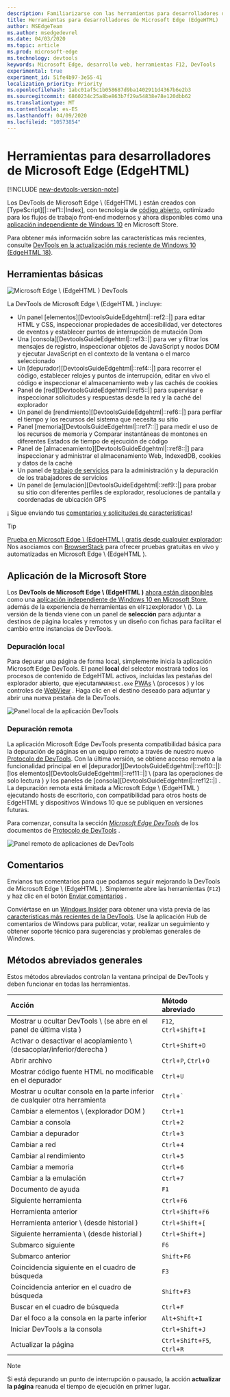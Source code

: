 ```yaml
---
description: Familiarizarse con las herramientas para desarrolladores de Microsoft Edge (EdgeHTML)
title: Herramientas para desarrolladores de Microsoft Edge (EdgeHTML)
author: MSEdgeTeam
ms.author: msedgedevrel
ms.date: 04/03/2020
ms.topic: article
ms.prod: microsoft-edge
ms.technology: devtools
keywords: Microsoft Edge, desarrollo web, herramientas F12, DevTools
experimental: true
experiment_id: 51fe4b97-3e55-41
localization_priority: Priority
ms.openlocfilehash: 1abc01af5c1b058687d9ba1402911d4367b6e2b3
ms.sourcegitcommit: 6860234c25a8be863b7f29a54838e78e120dbb62
ms.translationtype: MT
ms.contentlocale: es-ES
ms.lasthandoff: 04/09/2020
ms.locfileid: "10573854"
---
```

# Herramientas para desarrolladores de Microsoft Edge (EdgeHTML)  

[!INCLUDE [new-devtools-version-note](includes/new-devtools-version-note.md)]  

Los DevTools de Microsoft Edge \ (EdgeHTML \) están creados con [TypeScript][|::ref1::|Index], con tecnología de [código abierto][GithubMicrosoftChakracore], optimizado para los flujos de trabajo front-end modernos y ahora disponibles como una [aplicación independiente de Windows 10][MicrosoftStoreEdgeDevtoolsPreview] en Microsoft Store.  

Para obtener más información sobre las características más recientes, consulte [DevTools en la actualización más reciente de Windows 10 (EdgeHTML 18)][DevtoolsGuideEdgehtmlWhatsnew].  

## Herramientas básicas  

![Microsoft Edge \ (EdgeHTML \) DevTools][ImageDevtoolsEdgehtml]  

La DevTools de Microsoft Edge \ (EdgeHTML \) incluye:  

*   Un panel [elementos][DevtoolsGuideEdgehtml|::ref2::|] para editar HTML y CSS, inspeccionar propiedades de accesibilidad, ver detectores de eventos y establecer puntos de interrupción de mutación Dom  
*   Una [consola][DevtoolsGuideEdgehtml|::ref3::|] para ver y filtrar los mensajes de registro, inspeccionar objetos de JavaScript y nodos DOM y ejecutar JavaScript en el contexto de la ventana o el marco seleccionado  
*   Un [depurador][DevtoolsGuideEdgehtml|::ref4::|] para recorrer el código, establecer relojes y puntos de interrupción, editar en vivo el código e inspeccionar el almacenamiento web y las cachés de cookies  
*   Panel de [red][DevtoolsGuideEdgehtml|::ref5::|] para supervisar e inspeccionar solicitudes y respuestas desde la red y la caché del explorador  
*   Un panel de [rendimiento][DevtoolsGuideEdgehtml|::ref6::|] para perfilar el tiempo y los recursos del sistema que necesita su sitio  
*   Panel [memoria][DevtoolsGuideEdgehtml|::ref7::|] para medir el uso de los recursos de memoria y Comparar instantáneas de montones en diferentes Estados de tiempo de ejecución de código  
*   Panel de [almacenamiento][DevtoolsGuideEdgehtml|::ref8::|] para inspeccionar y administrar el almacenamiento Web, IndexedDB, cookies y datos de la caché  
*   Un panel de [trabajo de servicios][DevtoolsGuideEdgehtmlServiceworkers] para la administración y la depuración de los trabajadores de servicios  
*   Un panel de [emulación][DevtoolsGuideEdgehtml|::ref9::|] para probar su sitio con diferentes perfiles de explorador, resoluciones de pantalla y coordenadas de ubicación GPS  

¡ Sigue enviando tus [comentarios y solicitudes de características](#feedback)!  

> [!TIP]
> [Prueba en Microsoft Edge \ (EdgeHTML \) gratis desde cualquier explorador][BrowserstackEdgehtml]:  
> Nos asociamos con [BrowserStack][BrowserstackEdgehtml] para ofrecer pruebas gratuitas en vivo y automatizadas en Microsoft Edge \ (EdgeHTML \).  

## Aplicación de la Microsoft Store  

Los **DevTools de Microsoft Edge \ (EdgeHTML \)** [ahora están disponibles][DevtoolsGuideEdgehtmlWhatsnew] como una [aplicación independiente de Windows 10 en Microsoft Store][MicrosoftStoreEdgeDevtoolsPreview], además de la experiencia de herramientas en el`F12`explorador \ (\).  La versión de la tienda viene con un panel de **selección** para adjuntar a destinos de página locales y remotos y un diseño con fichas para facilitar el cambio entre instancias de DevTools.  

### Depuración local  

Para depurar una página de forma local, simplemente inicia la aplicación Microsoft Edge DevTools.  El panel **local** del selector mostrará todos los procesos de contenido de EdgeHTML activos, incluidas las pestañas del explorador abierto, que ejecutan`WWAHost.exe` [PWAs][PwasEdgehtmlIndex] \ (procesos \) y los controles de [WebView][HostingWebview] .  Haga clic en el destino deseado para adjuntar y abrir una nueva pestaña de la DevTools.  

![Panel local de la aplicación DevTools][ImageDevtoolsGuideEdgehtmlChooselocal]  

### Depuración remota  

La aplicación Microsoft Edge DevTools presenta compatibilidad básica para la depuración de páginas en un equipo remoto a través de nuestro nuevo [Protocolo de DevTools][DevtoolsProtocolEdgehtmlIndex].  Con la última versión, se obtiene acceso remoto a la funcionalidad principal en el [depurador][DevtoolsGuideEdgehtml|::ref10::|]: [los elementos][DevtoolsGuideEdgehtml|::ref11::|] \ (para las operaciones de solo lectura \) y los paneles de [consola][DevtoolsGuideEdgehtml|::ref12::|] .  La depuración remota está limitada a Microsoft Edge \ (EdgeHTML \) ejecutando hosts de escritorio, con compatibilidad para otros hosts de EdgeHTML y dispositivos Windows 10 que se publiquen en versiones futuras.  

Para comenzar, consulta la sección [*Microsoft Edge DevTools*][DevtoolsProtocolEdgehtmlClientsEdgePreview] de los documentos de [Protocolo de DevTools][DevtoolsProtocolEdgehtmlIndex] .  

![Panel remoto de aplicaciones de DevTools][DevtoolsGuideEdgehtmlRemote]  

## Comentarios  

Envíanos tus comentarios para que podamos seguir mejorando la DevTools de Microsoft Edge \ (EdgeHTML \).  Simplemente abre las herramientas (`F12`) y haz clic en el botón [Enviar comentarios](#microsoft-edge-edgehtml-developer-tools) .  

Conviértase en un [Windows Insider][WindowsInsiderProgram] para obtener una vista previa de las [características más recientes de la DevTools][DevtoolsGuideEdgehtmlWhatsnew].  Use la aplicación Hub de comentarios de Windows para publicar, votar, realizar un seguimiento y obtener soporte técnico para sugerencias y problemas generales de Windows.  

## Métodos abreviados generales  

Estos métodos abreviados controlan la ventana principal de DevTools y deben funcionar en todas las herramientas.  

| Acción | Método abreviado |  
|:--- |:--- |  
| Mostrar u ocultar DevTools \ (se abre en el panel de última vista \) | `F12`, `Ctrl`+`Shift`+`I` |  
| Activar o desactivar el acoplamiento \ (desacoplar/inferior/derecha \) | `Ctrl`+`Shift`+`D` |  
| Abrir archivo | `Ctrl`+`P`, `Ctrl`+`O` |  
| Mostrar código fuente HTML no modificable en el depurador | `Ctrl`+`U` |  
| Mostrar u ocultar consola en la parte inferior de cualquier otra herramienta  | `Ctrl`+`` ` `` |  
| Cambiar a elementos \ (explorador DOM \) | `Ctrl`+`1` |  
| Cambiar a consola |  `Ctrl`+`2` |  
| Cambiar a depurador | `Ctrl`+`3` |  
| Cambiar a red | `Ctrl`+`4` |  
| Cambiar al rendimiento | `Ctrl`+`5` |  
| Cambiar a memoria | `Ctrl`+`6` |  
| Cambiar a la emulación | `Ctrl`+`7` |  
| Documento de ayuda | `F1` |  
| Siguiente herramienta | `Ctrl`+`F6` |  
| Herramienta anterior | `Ctrl`+`Shift`+`F6` |  
| Herramienta anterior \ (desde historial \) | `Ctrl`+`Shift`+`[` |  
| Siguiente herramienta \ (desde historial \) | `Ctrl`+`Shift`+`]` |  
| Submarco siguiente | `F6` |  
| Submarco anterior | `Shift`+`F6` |  
| Coincidencia siguiente en el cuadro de búsqueda | `F3` |  
| Coincidencia anterior en el cuadro de búsqueda | `Shift`+`F3` |  
| Buscar en el cuadro de búsqueda | `Ctrl`+`F` |  
| Dar el foco a la consola en la parte inferior | `Alt`+`Shift`+`I` |  
| Iniciar DevTools a la consola | `Ctrl`+`Shift`+`J` |  
| Actualizar la página | `Ctrl`+`Shift`+`F5`, `Ctrl`+`R` |  

> [!NOTE]
> Si está depurando un punto de interrupción o pausado, la acción **actualizar la página** reanuda el tiempo de ejecución en primer lugar.

<!-- image links  -->  

[ImageDevtoolsEdgehtml]: /microsoft-edge/devtools-guide/media/devtools.png "Microsoft Edge (EdgeHTML) DevTools"  
[ImageDevtoolsGuideEdgehtmlChooselocal]: /microsoft-edge/devtools-guide/media/chooser_local.png "Panel local de la aplicación DevTools"  
[DevtoolsGuideEdgehtmlRemote]: /microsoft-edge/devtools-guide/media/chooser_remote.png "Panel remoto de aplicaciones de DevTools"  

<!-- links  -->  

[DevtoolsGuideEdgehtmlConsole]: /microsoft-edge/devtools-guide/console "Sola"  
[DevtoolsGuideEdgehtmlDebugger]: /microsoft-edge/devtools-guide/debugger "Depurador"  
[DevtoolsGuideEdgehtmlElements]: /microsoft-edge/devtools-guide/elements "Elementos"  
[DevtoolsGuideEdgehtmlEmulation]: /microsoft-edge/devtools-guide/emulation "Emulación"  
[DevtoolsGuideEdgehtmlMemory]: /microsoft-edge/devtools-guide/memory "Memoria"  
[DevtoolsGuideEdgehtmlNetwork]: /microsoft-edge/devtools-guide/network "Red"  
[DevtoolsGuideEdgehtmlPerformance]: /microsoft-edge/devtools-guide/performance "Comportamiento"  
[DevtoolsGuideEdgehtmlServiceworkers]: /microsoft-edge/devtools-guide/service-workers "Trabajadores de servicio"  
[DevtoolsGuideEdgehtmlStorage]: /microsoft-edge/devtools-guide/storage "Storage"  
[DevtoolsGuideEdgehtmlWhatsnew]: /microsoft-edge/devtools-guide/whats-new "DevTools en la actualización más reciente de Windows 10 (EdgeHTML 18)"  
[DevtoolsProtocolEdgehtmlIndex]: /microsoft-edge/devtools-protocol/index "Protocolo Microsoft Edge (EdgeHTML) DevTools"  
[DevtoolsProtocolEdgehtmlClientsEdgePreview]: /microsoft-edge/devtools-protocol/0.1/clients.md#microsoft-edge-devtools-preview "Microsoft Edge DevTools Preview-clientes de protocolo DevTools"  
[HostingWebview]: /microsoft-edge/hosting/webview "Vista de WebView (EdgeHTML) para aplicaciones de Windows 10"  
[PwasEdgehtmlIndex]: /microsoft-edge/progressive-web-apps-edgehtml/index "Aplicaciones web progresivas (EdgeHTML) en Windows"  

[MicrosoftStoreEdgeDevtoolsPreview]: https://www.microsoft.com/store/p/microsoft-edge-devtools-preview/9mzbfrmz0mnj "Vista previa de Microsoft Edge DevTools"  

[WindowsInsiderProgram]: https://insider.windows.com "Programa Windows Insider"  

[BrowserstackEdgehtml]: https://www.browserstack.com/test-on-microsoft-edge-browser "Prueba gratuita del explorador Microsoft Edge BrowserStack"  

[GithubMicrosoftChakracore]: https://github.com/Microsoft/ChakraCore "Microsoft/ChakraCore | GitHub"  

[TypeScriptIndex]: https://www.typescriptlang.org "Llena"  
